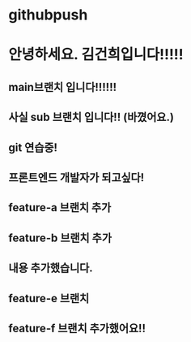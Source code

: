 # githubpush

# 안녕하세요. 김건희입니다!!!!!

## main브랜치 입니다!!!!!!

## 사실 sub 브랜치 입니다!! (바꼈어요.)

## git 연습중!

## 프론트엔드 개발자가 되고싶다!

## feature-a 브랜치 추가

## feature-b 브랜치 추가

## 내용 추가했습니다.

## feature-e 브랜치

## feature-f 브랜치 추가했어요!!
